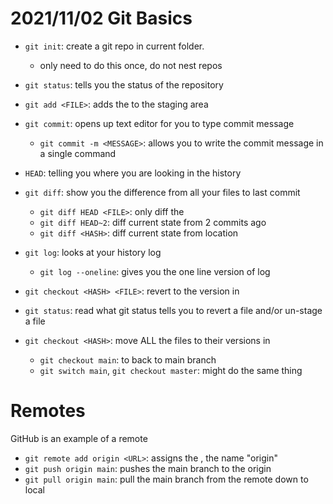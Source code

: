 # 2021/11/02 Git Basics

- `git init`: create a git repo in current folder.
    - only need to do this once, do not nest repos
- `git status`: tells you the status of the repository

- `git add <FILE>`: adds the <FILE> to the staging area
- `git commit`: opens up text editor for you to type commit message
    - `git commit -m <MESSAGE>`: allows you to write the commit message in a single command

- `HEAD`: telling you where you are looking in the history
- `git diff`: show you the difference from all your files to last commit
    - `git diff HEAD <FILE>`: only diff the <FILE>
    - `git diff HEAD~2`: diff current state from 2 commits ago
    - `git diff <HASH>`: diff current state from <HASH> location

- `git log`: looks at your history log
    - `git log --oneline`: gives you the one line version of log

- `git checkout <HASH> <FILE>`: revert <FILE> to the version in <HASH>
- `git status`: read what git status tells you to revert a file and/or un-stage a file
- `git checkout <HASH>`: move ALL the files to their versions in <HASH>
    - `git checkout main`: to back to main branch
    - `git switch main`, `git checkout master`: might do the same thing

# Remotes

GitHub is an example of a remote

- `git remote add origin <URL>`: assigns the <URL>, the name "origin"
- `git push origin main`: pushes the main branch to the origin
- `git pull origin main`: pull the main branch from the remote down to local
